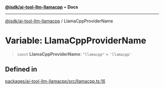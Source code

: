 [**@isdk/ai-tool-llm-llamacpp**](../README.md) • **Docs**

***

[@isdk/ai-tool-llm-llamacpp](../globals.md) / LlamaCppProviderName

# Variable: LlamaCppProviderName

> `const` **LlamaCppProviderName**: `"llamacpp"` = `'llamacpp'`

## Defined in

[packages/ai-tool-llm-llamacpp/src/llamacpp.ts:16](https://github.com/isdk/ai-tool-llm-llamacpp.js/blob/7287783d46f995e107854e485be3e5797b423e85/src/llamacpp.ts#L16)
